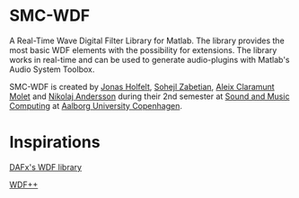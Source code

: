 # SMC-WDF
A Real-Time Wave Digital Filter Library for Matlab. The library provides the most basic WDF elements with the possibility for extensions. The library works in real-time and can be used to generate audio-plugins with Matlab's Audio System Toolbox.

SMC-WDF is created by [Jonas Holfelt](https://github.com/jholfelt), [Sohejl Zabetian](https://github.com/szbtn), [Aleix Claramunt Molet](https://github.com/aleixcm) and [Nikolaj Andersson](https://github.com/NikolajAndersson) during their 2nd semester at [Sound and Music Computing](https://github.com/SMC-AAU-CPH) at [Aalborg University Copenhagen](http://media.aau.dk/smc/).

# Inspirations
[DAFx's WDF library](dafx.de)

[WDF++](https://github.com/AndrewBelt/WDFplusplus)
